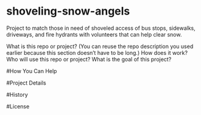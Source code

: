# shoveling-snow-angels
Project to match those in need of shoveled access of bus stops, sidewalks, driveways, and fire hydrants with volunteers that can help clear snow.

What is this repo or project? (You can reuse the repo description you used earlier because this section doesn’t have to be long.)
How does it work?
Who will use this repo or project?
What is the goal of this project?

#How You Can Help

#Project Details

#History

#License


